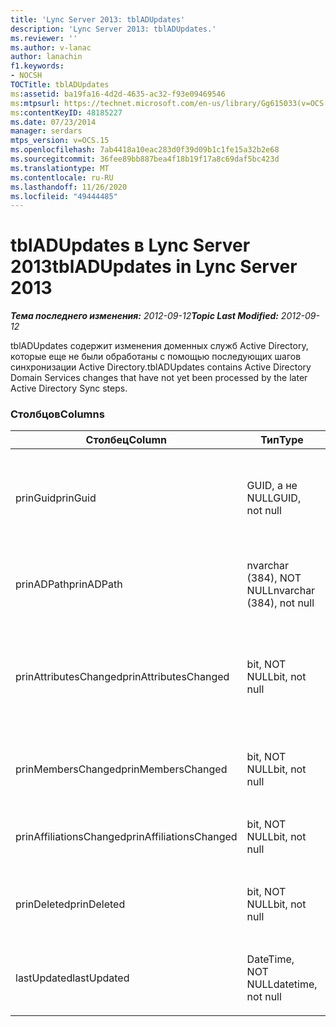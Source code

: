 ```yaml
---
title: 'Lync Server 2013: tblADUpdates'
description: 'Lync Server 2013: tblADUpdates.'
ms.reviewer: ''
ms.author: v-lanac
author: lanachin
f1.keywords:
- NOCSH
TOCTitle: tblADUpdates
ms:assetid: ba19fa16-4d2d-4635-ac32-f93e09469546
ms:mtpsurl: https://technet.microsoft.com/en-us/library/Gg615033(v=OCS.15)
ms:contentKeyID: 48185227
ms.date: 07/23/2014
manager: serdars
mtps_version: v=OCS.15
ms.openlocfilehash: 7ab4418a10eac283d0f39d09b1c1fe15a32b2e68
ms.sourcegitcommit: 36fee89bb887bea4f18b19f17a8c69daf5bc423d
ms.translationtype: MT
ms.contentlocale: ru-RU
ms.lasthandoff: 11/26/2020
ms.locfileid: "49444485"
---
```

# <a name="tbladupdates-in-lync-server-2013"></a><span data-ttu-id="fa1da-103">tblADUpdates в Lync Server 2013</span><span class="sxs-lookup"><span data-stu-id="fa1da-103">tblADUpdates in Lync Server 2013</span></span>

<div data-xmlns="http://www.w3.org/1999/xhtml">

<div class="topic" data-xmlns="http://www.w3.org/1999/xhtml" data-msxsl="urn:schemas-microsoft-com:xslt" data-cs="https://msdn.microsoft.com/">

<div data-asp="https://msdn2.microsoft.com/asp">



</div>

<div id="mainSection">

<div id="mainBody"><span data-ttu-id="fa1da-104">

<span> </span></span><span class="sxs-lookup"><span data-stu-id="fa1da-104">

<span> </span></span></span>

<span data-ttu-id="fa1da-105">_**Тема последнего изменения:** 2012-09-12_</span><span class="sxs-lookup"><span data-stu-id="fa1da-105">_**Topic Last Modified:** 2012-09-12_</span></span>

<span data-ttu-id="fa1da-106">tblADUpdates содержит изменения доменных служб Active Directory, которые еще не были обработаны с помощью последующих шагов синхронизации Active Directory.</span><span class="sxs-lookup"><span data-stu-id="fa1da-106">tblADUpdates contains Active Directory Domain Services changes that have not yet been processed by the later Active Directory Sync steps.</span></span>

### <a name="columns"></a><span data-ttu-id="fa1da-107">Столбцов</span><span class="sxs-lookup"><span data-stu-id="fa1da-107">Columns</span></span>

<table>
<colgroup>
<col style="width: 33%" />
<col style="width: 33%" />
<col style="width: 33%" />
</colgroup>
<thead>
<tr class="header">
<th><span data-ttu-id="fa1da-108">Столбец</span><span class="sxs-lookup"><span data-stu-id="fa1da-108">Column</span></span></th>
<th><span data-ttu-id="fa1da-109">Тип</span><span class="sxs-lookup"><span data-stu-id="fa1da-109">Type</span></span></th>
<th><span data-ttu-id="fa1da-110">Описание</span><span class="sxs-lookup"><span data-stu-id="fa1da-110">Description</span></span></th>
</tr>
</thead>
<tbody>
<tr class="odd">
<td><p><span data-ttu-id="fa1da-111">prinGuid</span><span class="sxs-lookup"><span data-stu-id="fa1da-111">prinGuid</span></span></p></td>
<td><p><span data-ttu-id="fa1da-112">GUID, а не NULL</span><span class="sxs-lookup"><span data-stu-id="fa1da-112">GUID, not null</span></span></p></td>
<td><p><span data-ttu-id="fa1da-113">Идентификатор GUID участника измененного объекта.</span><span class="sxs-lookup"><span data-stu-id="fa1da-113">Principal GUID of the object that changed.</span></span></p></td>
</tr>
<tr class="even">
<td><p><span data-ttu-id="fa1da-114">prinADPath</span><span class="sxs-lookup"><span data-stu-id="fa1da-114">prinADPath</span></span></p></td>
<td><p><span data-ttu-id="fa1da-115">nvarchar (384), NOT NULL</span><span class="sxs-lookup"><span data-stu-id="fa1da-115">nvarchar (384), not null</span></span></p></td>
<td><p><span data-ttu-id="fa1da-116">Отличительное имя объекта.</span><span class="sxs-lookup"><span data-stu-id="fa1da-116">Distinguished name of the object.</span></span></p></td>
</tr>
<tr class="odd">
<td><p><span data-ttu-id="fa1da-117">prinAttributesChanged</span><span class="sxs-lookup"><span data-stu-id="fa1da-117">prinAttributesChanged</span></span></p></td>
<td><p><span data-ttu-id="fa1da-118">bit, NOT NULL</span><span class="sxs-lookup"><span data-stu-id="fa1da-118">bit, not null</span></span></p></td>
<td><p><span data-ttu-id="fa1da-119">Значение true, если по крайней мере один из атрибутов объекта изменился.</span><span class="sxs-lookup"><span data-stu-id="fa1da-119">True if at least one attribute of the object changed.</span></span></p></td>
</tr>
<tr class="even">
<td><p><span data-ttu-id="fa1da-120">prinMembersChanged</span><span class="sxs-lookup"><span data-stu-id="fa1da-120">prinMembersChanged</span></span></p></td>
<td><p><span data-ttu-id="fa1da-121">bit, NOT NULL</span><span class="sxs-lookup"><span data-stu-id="fa1da-121">bit, not null</span></span></p></td>
<td><p><span data-ttu-id="fa1da-122">Значение true, если изменилось членство.</span><span class="sxs-lookup"><span data-stu-id="fa1da-122">True if the membership changed.</span></span></p></td>
</tr>
<tr class="odd">
<td><p><span data-ttu-id="fa1da-123">prinAffiliationsChanged</span><span class="sxs-lookup"><span data-stu-id="fa1da-123">prinAffiliationsChanged</span></span></p></td>
<td><p><span data-ttu-id="fa1da-124">bit, NOT NULL</span><span class="sxs-lookup"><span data-stu-id="fa1da-124">bit, not null</span></span></p></td>
<td><p><span data-ttu-id="fa1da-125">Не используется.</span><span class="sxs-lookup"><span data-stu-id="fa1da-125">Not used.</span></span></p></td>
</tr>
<tr class="even">
<td><p><span data-ttu-id="fa1da-126">prinDeleted</span><span class="sxs-lookup"><span data-stu-id="fa1da-126">prinDeleted</span></span></p></td>
<td><p><span data-ttu-id="fa1da-127">bit, NOT NULL</span><span class="sxs-lookup"><span data-stu-id="fa1da-127">bit, not null</span></span></p></td>
<td><p><span data-ttu-id="fa1da-128">Значение true, если объект был удален.</span><span class="sxs-lookup"><span data-stu-id="fa1da-128">True if the object was deleted.</span></span></p></td>
</tr>
<tr class="odd">
<td><p><span data-ttu-id="fa1da-129">lastUpdated</span><span class="sxs-lookup"><span data-stu-id="fa1da-129">lastUpdated</span></span></p></td>
<td><p><span data-ttu-id="fa1da-130">DateTime, NOT NULL</span><span class="sxs-lookup"><span data-stu-id="fa1da-130">datetime, not null</span></span></p></td>
<td><p><span data-ttu-id="fa1da-131">Метка времени вставки строки.</span><span class="sxs-lookup"><span data-stu-id="fa1da-131">Time stamp of when the row was inserted.</span></span></p></td>
</tr>
</tbody>
</table><span data-ttu-id="fa1da-132">


</div>

<span> </span>

</div>

</div>

</span><span class="sxs-lookup"><span data-stu-id="fa1da-132">


</div>

<span> </span>

</div>

</div>

</span></span></div>

